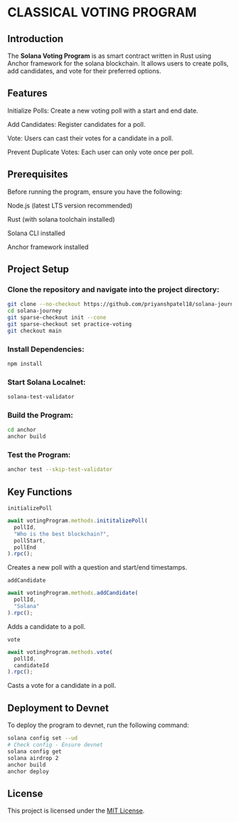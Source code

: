 # CLASSICAL VOTING PROGRAM

## Introduction

The **Solana Voting Program** is as smart contract written in Rust using Anchor framework for the solana blockchain. It allows users to create polls, add candidates, and vote for their preferred options.

## Features

Initialize Polls: Create a new voting poll with a start and end date.

Add Candidates: Register candidates for a poll.

Vote: Users can cast their votes for a candidate in a poll.

Prevent Duplicate Votes: Each user can only vote once per poll.

## Prerequisites

Before running the program, ensure you have the following:

Node.js (latest LTS version recommended)

Rust (with solana toolchain installed)

Solana CLI installed

Anchor framework installed

## Project Setup

### Clone the repository and navigate into the project directory:

```bash
git clone --no-checkout https://github.com/priyanshpatel18/solana-journey.git
cd solana-journey
git sparse-checkout init --cone
git sparse-checkout set practice-voting
git checkout main
```

### Install Dependencies:

```bash
npm install
```

### Start Solana Localnet:

```bash
solana-test-validator
```

### Build the Program:

```bash
cd anchor
anchor build
```

### Test the Program:

```bash
anchor test --skip-test-validator
```

## Key Functions

`initializePoll`
```js
await votingProgram.methods.inititalizePoll(
  pollId,
  "Who is the best blockchain?",
  pollStart,
  pollEnd
).rpc();
```
Creates a new poll with a question and start/end timestamps.

`addCandidate`
```js
await votingProgram.methods.addCandidate(
  pollId,
  "Solana"
).rpc();
```
Adds a candidate to a poll.

`vote`
```js
await votingProgram.methods.vote(
  pollId,
  candidateId
).rpc();
```
Casts a vote for a candidate in a poll.

## Deployment to Devnet

To deploy the program to devnet, run the following command:

```bash
solana config set --ud
# Check config - Ensure devnet
solana config get
solana airdrop 2
anchor build
anchor deploy
```

## License

This project is licensed under the [MIT License](LICENSE).